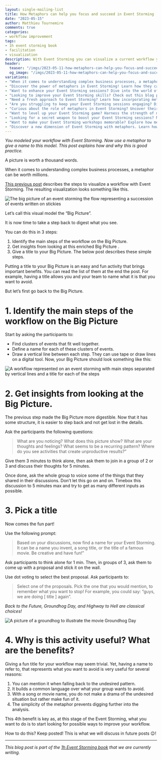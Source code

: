 ```yaml
---
layout: single-mailing-list
title: How Metaphors can help you focus and succeed in Event Storming
date: "2023-05-15"
author: Matthieu Tournemire
comments: true
categories:
- workflow improvement
tags:
- 1h event storming book
- facilitation
- visualization
description: With Event Storming you can visualize a current workflow you want to improve. Once you do this, putting a name to this visual model is a good practice. You can later refer to this name when you see yourself falling into the same pattern you wanted to change.
header:
  teaser: "/imgs/2023-05-11-how-metaphors-can-help-you-focus-and-succeed-in-event-storming/exhibition-600-teaser.jpg"
  og_image: "/imgs/2023-05-11-how-metaphors-can-help-you-focus-and-succeed-in-event-storming/exhibition-1800-og.jpg"
variations:
- "When it comes to understanding complex business processes, a metaphor can be worth millions. #eventStormingJournal #eventStorming #ddd #WorkflowImprovement"
- "Discover the power of metaphors in Event Storming! Learn how they can help you focus and succeed in your workshops. #EventStorming #WorkflowImprovement #EventStormingJournal #DDD"
- "Want to enhance your Event Storming sessions? Dive into the world of metaphors and unlock new levels of understanding and collaboration. #EventStorming #Metaphors #EventStormingJournal #WorkflowImprovement"
- "Looking to improve your Event Storming skills? Check out this blog post on using metaphors to amplify your workshop outcomes. #EventStorming #WorkshopTips #EventStormingJournal #WorkflowImprovement"
- "Need a fresh approach to Event Storming? Learn how incorporating metaphors can transform your sessions and boost creativity. #EventStorming #MetaphorPower #EventStormingJournal #DDD"
- "Are you struggling to keep your Event Storming sessions engaging? Discover how metaphors can captivate participants and drive productive discussions. #EventStorming #Engagement #EventStormingJournal #WorkflowImprovement"
- "Curious about the role of metaphors in Event Storming? Uncover their potential to simplify complex concepts and facilitate shared understanding. #EventStorming #MetaphorMagic #EventStormingJournal #DDD"
- "Want to level up your Event Storming game? Harness the strength of metaphors to align stakeholders, break down barriers, and deliver impactful results. #EventStorming #Collaboration #EventStormingJournal #WorkflowImprovement"
- "Looking for a secret weapon to boost your Event Storming sessions? Metaphors can unlock fresh perspectives and foster innovative problem-solving. #EventStorming #Innovation #EventStormingJournal #DDD"
- "Want to make your Event Storming workshops memorable? Explore how metaphors can create a vivid and relatable context that participants will remember long after the session ends. #EventStorming #MemorableWorkshops #EventStormingJournal #WorkflowImprovement"
- "Discover a new dimension of Event Storming with metaphors. Learn how they can improve communication, drive focus, and lead to better outcomes. #EventStorming #MetaphorDriven #EventStormingJournal #DDD"
---
```

_You modeled your workflow with Event Storming. Now use a metaphor to give a name to this model. This post explains how and why this is good practice._

A picture is worth a thousand words.

When it comes to understanding complex business processes, a metaphor can be worth millions.

[This previous post]({{site.url}}{{site.baseurl}}/workflow%20improvement/follow-these-steps-to-visualize-your-workflow-with-event-storming/) describes the steps to visualize a workflow with Event Storming. The resulting visualization looks something like this.

![The big picture of an event storming the flow representing a succession of events written on stickies]({{site.url}}{{site.baseurl}}/imgs/2023-05-11-how-metaphors-can-help-you-focus-and-succeed-in-event-storming/event_storming_flow.jpg)


Let’s call this visual model the “Big Picture”.

It is now time to take a step back to digest what you see.

You can do this in 3 steps:
1.	Identify the main steps of the workflow on the Big Picture.
2.	Get insights from looking at this enriched Big Picture .
3.	Give a title to your Big Picture.
The below post describes these simple steps.

Putting a title to your Big Picture is an easy and fun activity that brings important benefits. You can read the list of them at the end the post. For example, having a title allows you and your team to name what it is that you want to avoid.

But let’s first go back to the Big Picture.

# 1.	Identify the main steps of the workflow on the Big Picture
Start by asking the participants to:
-	Find clusters of events that fit well together.
-	Define a name for each of these clusters of events.
-	Draw a vertical line between each step. They can use tape or draw lines on a digital tool.
Now, your Big Picture  should look something like this:
 
![A workflow represented on an event storming with main steps separated by vertical lines and a title for each of the steps]({{site.url}}{{site.baseurl}}/imgs/2023-05-11-how-metaphors-can-help-you-focus-and-succeed-in-event-storming/event_storming_flow_structure_640.jpg)

# 2.	Get insights from looking at the Big Picture.
The previous step made the Big Picture more digestible. Now that it has some structure, it is easier to step back and not get lost in the details.

Ask the participants the following questions:
> What are you noticing? What does this picture show? What are your thoughts and feelings? What seems to be a recurring pattern? Where do you see activities that create unproductive results?”

Give them 3 minutes to think alone, then ask them to join in a group of 2 or 3 and discuss their thoughts for 5 minutes.

Once done, ask the whole group to voice some of the things that they shared in their discussions. Don’t let this go on and on. Timebox this discussion to 5 minutes max and try to get as many different inputs as possible.

# 3.	Pick a title
Now comes the fun  part!

Use the following prompt:
> Based on your discussions, now find a name for your Event Storming. It can be a name you invent, a song title, or the title of a famous movie. Be creative and have fun!”

Ask participants to think alone for 1 min. Then, in groups of 3, ask them to come up with a proposal and stick it on the wall.

Use dot voting to select the best proposal. Ask participants to:

> Select one of the proposals. Pick the one that you would mention, to remember what you want to stop! For example, you could say: “guys, we are doing [ title ] again”.

_Back to the Future, Groundhog Day, and Highway to Hell are classical choices!_

![A picture of a groundhog to illustrate the movie Groundhog Day]({{site.url}}{{site.baseurl}}/imgs/2023-05-11-how-metaphors-can-help-you-focus-and-succeed-in-event-storming/Groundhog-day-640.jpg)

 
# 4.	Why is this activity useful? What are the benefits?
Giving a fun title for your workflow may seem trivial. Yet, having a name to refer to, that represents what you want to avoid is very useful for several reasons:

1.	You can mention it when falling back to the undesired pattern.
2.	It builds a common language over what your group wants to avoid.
3.	With a song or movie name, you do not make a drama of the undesired situation but rather make fun of it. 
4.	The simplicity of the metaphor prevents digging further into the analysis.

This 4th benefit is key as, at this stage of the Event Storming, what you want to do is to start looking for possible ways to improve your workflow.

How to do this? Keep posted! This is what we will discuss in future posts 😉!

----

_This blog post is part of the [1h Event Storming book]({{site.url}}{{site.baseurl}}/1h-event-storming-book/) that we are currently writing._